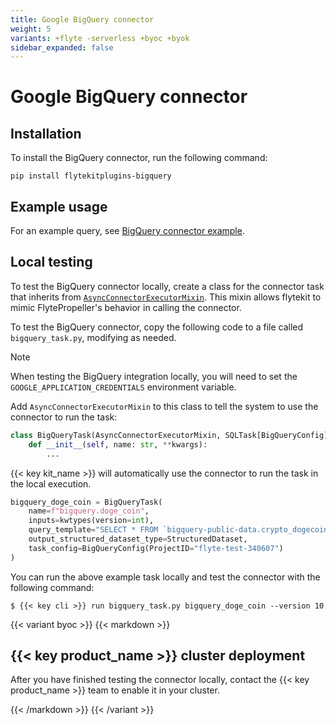 ```yaml
---
title: Google BigQuery connector
weight: 5
variants: +flyte -serverless +byoc +byok
sidebar_expanded: false
---
```


# Google BigQuery connector

## Installation

To install the BigQuery connector, run the following command:

```
pip install flytekitplugins-bigquery
```

## Example usage

For an example query, see [BigQuery connector example](./bigquery-connector-example).

## Local testing

To test the BigQuery connector locally,
create a class for the connector task
that inherits from [`AsyncConnectorExecutorMixin`](https://github.com/flyteorg/flytekit/blob/1bc8302bb7a6cf4c7048a7f93627ee25fc6b88c4/flytekit/extend/backend/base_connector.py#L354).
This mixin allows flytekit to mimic FlytePropeller's behavior in calling the connector.

To test the BigQuery connector, copy the following code to a file called `bigquery_task.py`, modifying as needed.

> [!NOTE]
> When testing the BigQuery integration locally, you will need to set the `GOOGLE_APPLICATION_CREDENTIALS` environment variable.

Add `AsyncConnectorExecutorMixin` to this class to tell the system to use the connector to run the task:
```python
class BigQueryTask(AsyncConnectorExecutorMixin, SQLTask[BigQueryConfig]):
    def __init__(self, name: str, **kwargs):
        ...
```

{{< key kit_name >}} will automatically use the connector to run the task in the local execution.
```python
bigquery_doge_coin = BigQueryTask(
    name=f"bigquery.doge_coin",
    inputs=kwtypes(version=int),
    query_template="SELECT * FROM `bigquery-public-data.crypto_dogecoin.transactions` WHERE version = @version LIMIT 10;",
    output_structured_dataset_type=StructuredDataset,
    task_config=BigQueryConfig(ProjectID="flyte-test-340607")
)
```

You can run the above example task locally and test the connector with the following command:

```shell
$ {{< key cli >}} run bigquery_task.py bigquery_doge_coin --version 10
```

{{< variant byoc >}}
{{< markdown >}}

## {{< key product_name >}} cluster deployment

After you have finished testing the connector locally, contact the {{< key product_name >}} team to enable it in your cluster.

{{< /markdown >}}
{{< /variant >}}
